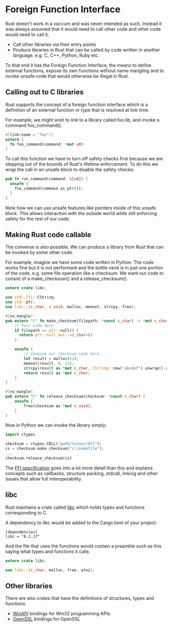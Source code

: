 # Foreign Function Interface

Rust doesn't work in a vaccum and was never intended as such. Instead it was always assumed that it would need to call other code and other code would need to call it,

* Call other libraries via their entry points
* Produce libraries in Rust that can be called by code written in another language. e.g. C, C++, Python, Ruby etc.

To that end it has the Foreign Function Interface, the means to define external functions, expose its own functions without name mangling and to invoke unsafe code that would otherwise be illegal in Rust.

## Calling out to C libraries

Rust supports the concept of a foreign function interface which is a definition of an external function or type that is resolved at link time.

For example, we might wish to link to a library called foo.lib, and invoke a command foo_command().

```rust
#[link(name = "foo")]
extern {
  fn foo_command(command: *mut u8)
}
```

To call this function we have to turn off safety checks first because we are stepping out of the bounds of Rust's lifetime enforcement. To do this we wrap the call in an unsafe block to disable the safety checks:

```rust
pub fn run_command(command: &[u8]) {
  unsafe {
    foo_command(command.as_ptr());
  }
}
```

Note how we can use unsafe features like pointers inside of this unsafe block. This allows interaction with the outside world while still enforcing safety for the rest of our code.

## Making Rust code callable

The converse is also possible. We can produce a library from Rust that can be invoked by some other code.

For example, imagine we have some code written in Python. The code works fine but it is not performant and the bottle neck is in just one portion of the code, e.g. some file operation like a checksum. We want our code to consist of a make_checksum() and a release_checksum().

```rust
extern crate libc;

use std::ffi::CString;
use std::ptr;
use libc::{c_char, c_void, malloc, memset, strcpy, free};

#[no_mangle]
pub extern "C" fn make_checksum(filepath: *const c_char) -> *mut c_char {
    // Your code here
    if filepath == ptr::null() {
      return ptr::null_mut::<c_char>()
    }

    unsafe {
        // Imagine our checksum code here...
        let result = malloc(12);
        memset(result, 0, 12);
        strcpy(result as *mut c_char, CString::new("abcdef").unwrap().as_ptr());
        return result as *mut c_char;
    }
}

#[no_mangle]
pub extern "C" fn release_checksum(checksum: *const c_char) {
    unsafe {
        free(checksum as *mut c_void);
    }
}
```

Now in Python we can invoke the library simply:

```Python
import ctypes

checksum = ctypes.CDLL("path/to/our/dll");
cs = checksum.make_checksum("c:/somefile");
...
checksum.release_checksum(cs)
```

The [FFI specification](https://doc.rust-lang.org/book/ffi.html) goes into a lot more detail than this and explains concepts such as callbacks, structure packing, stdcall, linking and other issues that allow full interoperability.

## libc

Rust maintains a crate called [libc](https://github.com/rust-lang/libc) which holds types and functions corresponding to C.

A dependency to libc would be added to the Cargo.toml of your project:

```
[dependencies]
libc = "0.2.17"
```

And the file that uses the functions would contain a preamble such as this saying what types and functions it calls:

```rust
extern crate libc;

use libc::{c_char, malloc, free, atoi};
```

## Other libraries

There are also crates that have the definitions of structures, types and functions.

* [WinAPI](https://github.com/retep998/winapi-rs) bindings for Win32 programming APIs.
* [OpenSSL](https://github.com/sfackler/rust-openssl) bindings for OpenSSL
